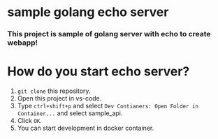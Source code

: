 # sample golang echo server

### This project is sample of golang server with echo to create webapp!

# How do you start echo server?

1. `git clone` this repository.
1. Open this project in vs-code.
1. Type `ctrl+shift+p` and select `Dev Contianers: Open Folder in Container...` and select sample_api.
1. Click `OK`.
1. You can start development in docker container.

